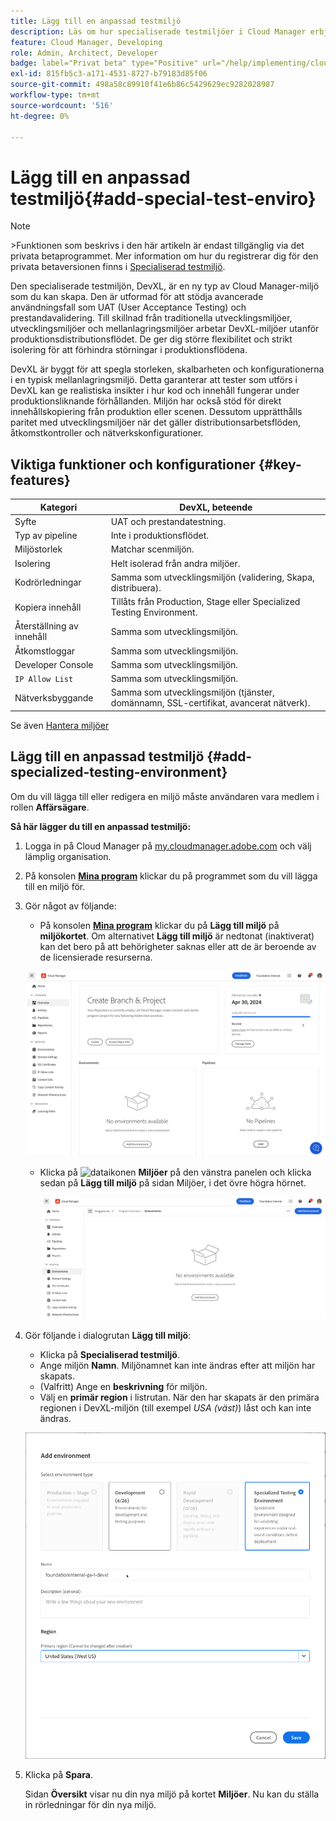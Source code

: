 ```yaml
---
title: Lägg till en anpassad testmiljö
description: Läs om hur specialiserade testmiljöer i Cloud Manager erbjuder ett dedikerat utrymme för att validera funktioner under nära produktionsförhållanden, idealiskt för stresstestning och avancerade kontroller före driftsättning.
feature: Cloud Manager, Developing
role: Admin, Architect, Developer
badge: label="Privat beta" type="Positive" url="/help/implementing/cloud-manager/release-notes/current.md#gitlab-bitbucket"
exl-id: 815fb5c3-a171-4531-8727-b79183d85f06
source-git-commit: 498a58c89910f41e6b86c5429629ec9282028987
workflow-type: tm+mt
source-wordcount: '516'
ht-degree: 0%

---
```


# Lägg till en anpassad testmiljö{#add-special-test-enviro}

>[!NOTE]
>
>&#x200B;>Funktionen som beskrivs i den här artikeln är endast tillgänglig via det privata betaprogrammet. Mer information om hur du registrerar dig för den privata betaversionen finns i [Specialiserad testmiljö](/help/implementing/cloud-manager/release-notes/current.md#specialized-test-environment).

Den specialiserade testmiljön, DevXL, är en ny typ av Cloud Manager-miljö som du kan skapa. Den är utformad för att stödja avancerade användningsfall som UAT (User Acceptance Testing) och prestandavalidering. Till skillnad från traditionella utvecklingsmiljöer, utvecklingsmiljöer och mellanlagringsmiljöer arbetar DevXL-miljöer utanför produktionsdistributionsflödet. De ger dig större flexibilitet och strikt isolering för att förhindra störningar i produktionsflödena.

DevXL är byggt för att spegla storleken, skalbarheten och konfigurationerna i en typisk mellanlagringsmiljö. Detta garanterar att tester som utförs i DevXL kan ge realistiska insikter i hur kod och innehåll fungerar under produktionsliknande förhållanden. Miljön har också stöd för direkt innehållskopiering från produktion eller scenen. Dessutom upprätthålls paritet med utvecklingsmiljöer när det gäller distributionsarbetsflöden, åtkomstkontroller och nätverkskonfigurationer.

## Viktiga funktioner och konfigurationer {#key-features}

| Kategori | DevXL, beteende |
| --- | --- |
| Syfte | UAT och prestandatestning. |
| Typ av pipeline | Inte i produktionsflödet. |
| Miljöstorlek | Matchar scenmiljön. |
| Isolering | Helt isolerad från andra miljöer. |
| Kodrörledningar | Samma som utvecklingsmiljön (validering, Skapa, distribuera). |
| Kopiera innehåll | Tillåts från Production, Stage eller Specialized Testing Environment. |
| Återställning av innehåll | Samma som utvecklingsmiljön. |
| Åtkomstloggar | Samma som utvecklingsmiljön. |
| Developer Console | Samma som utvecklingsmiljön. |
| `IP Allow List` | Samma som utvecklingsmiljön. |
| Nätverksbyggande | Samma som utvecklingsmiljön (tjänster, domännamn, SSL-certifikat, avancerat nätverk). |

Se även [Hantera miljöer](/help/implementing/cloud-manager/manage-environments.md)

## Lägg till en anpassad testmiljö {#add-specialized-testing-environment}

Om du vill lägga till eller redigera en miljö måste användaren vara medlem i rollen **Affärsägare**.

**Så här lägger du till en anpassad testmiljö:**

1. Logga in på Cloud Manager på [my.cloudmanager.adobe.com](https://my.cloudmanager.adobe.com/) och välj lämplig organisation.

1. På konsolen **[Mina program](/help/implementing/cloud-manager/navigation.md#my-programs)** klickar du på programmet som du vill lägga till en miljö för.

1. Gör något av följande:

   * På konsolen **[Mina program](/help/implementing/cloud-manager/navigation.md#my-programs)** klickar du på **Lägg till miljö** på **miljökortet**.
Om alternativet **Lägg till miljö** är nedtonat (inaktiverat) kan det bero på att behörigheter saknas eller att de är beroende av de licensierade resurserna.

   ![Miljökort](assets/no-environments.png)

   * Klicka på ![dataikonen](https://spectrum.adobe.com/static/icons/workflow_18/Smock_Data_18_N.svg) **Miljöer** på den vänstra panelen och klicka sedan på **Lägg till miljö** på sidan Miljöer, i det övre högra hörnet.

     ![Fliken Miljö](assets/environments-tab.png)

1. Gör följande i dialogrutan **Lägg till miljö**:

   * Klicka på **Specialiserad testmiljö**.
   * Ange miljön **Namn**. Miljönamnet kan inte ändras efter att miljön har skapats.
   * (Valfritt) Ange en **beskrivning** för miljön.
   * Välj en **primär region** i listrutan. När den har skapats är den primära regionen i DevXL-miljön (till exempel *USA (väst)*) låst och kan inte ändras.

   ![Dialogrutan Lägg till miljö med alternativknappen Specialiserad testmiljö markerad](assets/specialized-test-environment.png)

1. Klicka på **Spara**.

   Sidan **Översikt** visar nu din nya miljö på kortet **Miljöer**. Nu kan du ställa in rörledningar för din nya miljö.
